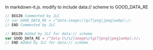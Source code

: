 In markdown-it.js. modify to include data:// scheme to GOOD_DATA_RE

```js
// BEGIN Commented by JLC
// var GOOD_DATA_RE = /^data:image\/(gif|png|jpeg|webp);/;
// END Commented by JLC

// BEGIN Added by JLC for data:// scheme
var GOOD_DATA_RE = /^data:(\/\/|image\/(gif|png|jpeg|webp);)/;
// END Added by JLC for data:// scheme
```
